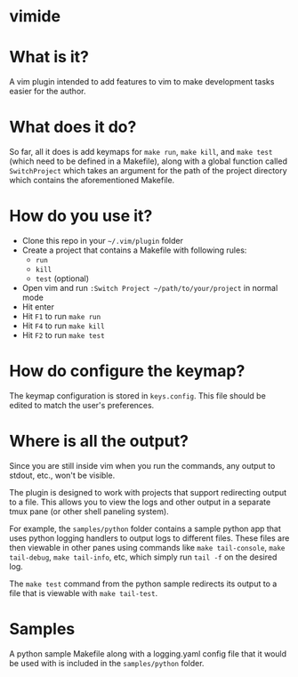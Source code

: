 vimide
======

# What is it?
A vim plugin intended to add features to vim to make development tasks easier
for the author.

# What does it do?
So far, all it does is add keymaps for `make run`, `make kill`, and
`make test` (which need to be defined in a Makefile), along with a global
function called `SwitchProject` which takes an argument for the path of the
project directory which contains the aforementioned Makefile.

# How do you use it?
- Clone this repo in your `~/.vim/plugin` folder
- Create a project that contains a Makefile with following rules:
    - `run`
    - `kill`
    - `test` (optional)
- Open vim and run `:Switch Project ~/path/to/your/project` in normal mode
- Hit enter
- Hit `F1` to run `make run`
- Hit `F4` to run `make kill`
- Hit `F2` to run `make test`

# How do configure the keymap?
The keymap configuration is stored in `keys.config`. This file should be
edited to match the user's preferences.

# Where is all the output?
Since you are still inside vim when you run the commands, any output to stdout,
etc., won't be visible.

The plugin is designed to work with projects that support redirecting output
to a file. This allows you to view the logs and other output in a separate
tmux pane (or other shell paneling system).

For example, the `samples/python` folder contains a sample python app that
uses python logging handlers to output logs to different files. These 
files are then viewable in other panes using commands like
`make tail-console`, `make tail-debug`, `make tail-info`, etc, which simply
run `tail -f` on the desired log.

The `make test` command from the python sample redirects its output to 
a file that is viewable with `make tail-test`.

# Samples
A python sample Makefile along with a logging.yaml config file that it
would be used with is included in the `samples/python` folder.
